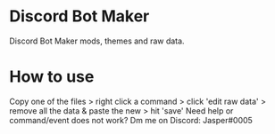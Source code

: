 # Discord Bot Maker
Discord Bot Maker mods, themes and raw data.

# How to use 
Copy one of the files > right click a command > click 'edit raw data' > remove all the data & paste the new > hit 'save'
Need help or command/event does not work? Dm me on Discord: Jasper#0005
